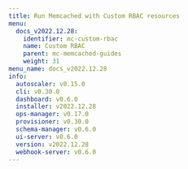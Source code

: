 ```yaml
---
title: Run Memcached with Custom RBAC resources
menu:
  docs_v2022.12.28:
    identifier: mc-custom-rbac
    name: Custom RBAC
    parent: mc-memcached-guides
    weight: 31
menu_name: docs_v2022.12.28
info:
  autoscaler: v0.15.0
  cli: v0.30.0
  dashboard: v0.6.0
  installer: v2022.12.28
  ops-manager: v0.17.0
  provisioner: v0.30.0
  schema-manager: v0.6.0
  ui-server: v0.6.0
  version: v2022.12.28
  webhook-server: v0.6.0
---
```


